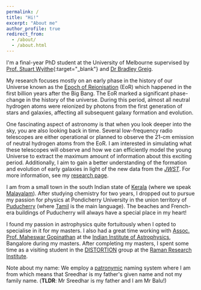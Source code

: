 ```yaml
---
permalink: /
title: "Hi!"
excerpt: "About me"
author_profile: true
redirect_from: 
  - /about/
  - /about.html
---
```


I'm a final-year PhD student at the University of Melbourne supervised by [Prof. Stuart Wyithe](https://blogs.unimelb.edu.au/stuart-wyithe/){:target="\_blank"} and [Dr Bradley Greig](https://findanexpert.unimelb.edu.au/profile/195326-bradley-greig). 

My research focuses mostly on an early phase in the history of our Universe known as the [Epoch of Reionisation](https://en.wikipedia.org/wiki/Reionization) (EoR) which happened in the first billion years after the Big Bang. The EoR marked a significant phase-change in the history of the universe. During this period, almost all neutral hydrogen atoms were reionized by photons from the first generation of stars and galaxies, affecting all subsequent galaxy formation and evolution. 

One fascinating aspect of astronomy is that when you look deeper into the sky, you are also looking back in time. Several low-frequency radio telescopes are either operational or planned to observe the 21-cm emission of neutral hydrogen atoms from the EoR. I am interested in simulating what these telescopes will observe and how we can efficiently model the young Universe to extract the maximum amount of information about this exciting period. Additionally, I aim to gain a better understanding of the formation and evolution of early galaxies in light of the new data from the [*JWST*](https://en.wikipedia.org/wiki/James_Webb_Space_Telescope). For more information, see my [research page](https://s-balu.github.io/research/).

I am from a small town in the south Indian state of [Kerala](https://en.wikipedia.org/wiki/Kerala) (where we speak [Malayalam](https://en.wikipedia.org/wiki/Malayalam)). After studying chemistry for two years, I dropped out to pursue my passion for physics at Pondicherry University in the union territory of [Puducherry](https://en.wikipedia.org/wiki/Pondicherry) (where [Tamil](https://en.wikipedia.org/wiki/Tamil_language) is the main language). The beaches and French-era buildings of Puducherry will always have a special place in my heart! 

I found my passion in astrophysics quite fortuitously when I opted to specialise in it for my masters. I also had a great time working with [Assoc. Prof. Maheswar Gopinathan](https://www.iiap.res.in/?q=user/541) at the [Indian Institute of Astrophysics](https://www.iiap.res.in/), Bangalore during my masters. After completing my masters, I spent some time as a visiting student in the [DISTORTION](https://wwws.rri.res.in/DISTORTION/) group at the [Raman Research Institute](https://www.rri.res.in/).

Note about my name: We employ a [patronymic](https://en.wikipedia.org/wiki/Patronymic#South_Asia) naming system where I am from which means that Sreedhar is my father's given name and not my family name. (**TLDR**: Mr Sreedhar is my father and I am Mr Balu!)
